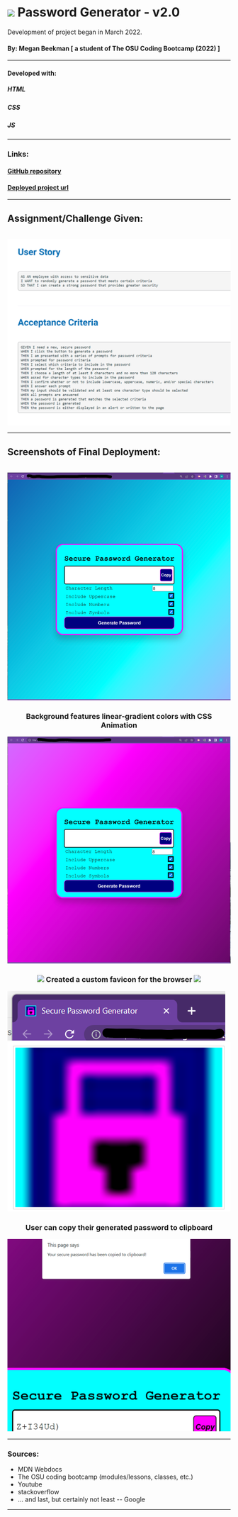 # <img src="./assets/favicon_pink-lock.ico"> Password Generator - v2.0
Development of project began in March 2022.<br> 
#### By: Megan Beekman [ a student of The OSU Coding Bootcamp (2022) ]<br>
---------------------------------------------------------
#### Developed with:<br>
##### HTML<br>
##### CSS<br>
##### JS<br>
----------------------------------------------------------
### Links:
#### [GitHub repository](https://github.com/meganbeek98/password-generator.git) <br>
#### [Deployed project url](https://meganbeek98.github.io/password-generator/) 


----------------------------------------------------------
## Assignment/Challenge Given:
<br>
<img src="./assets/screenshot-user-story.png">

----------------------------------------------------------

## Screenshots of Final Deployment:
<br>
<img src="./assets/screenshot-blueBG.png">

###  <p align="center"> Background features linear-gradient colors with CSS Animation </p>
<img src="./assets/screenshot-pinkBG.png">
<br>

### <p align="center"><img src="./assets/favicon_pink-lock.ico"> Created a custom favicon for the browser <img src="./assets/favicon_pink-lock.ico"> </p>

<img src="./assets/screenshot-favicon-in-browser.png">
<img src="./assets/screenshot-favicon.png">
<br>

### <p align="center"> User can copy their generated password to clipboard </p>
<img src="./assets/screenshot-copybtn.png">

-----------------------------------------------------------
### Sources:
- MDN Webdocs
- The OSU coding bootcamp (modules/lessons, classes, etc.)
- Youtube
- stackoverflow
- ... and last, but certainly not least -- Google

------------------------------------------------------------
